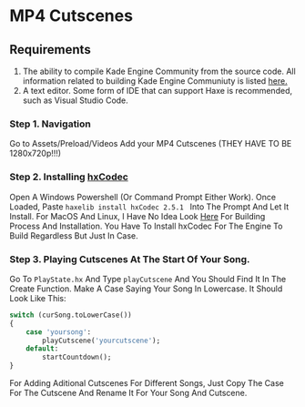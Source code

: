 # MP4 Cutscenes

## Requirements
1. The ability to compile Kade Engine Community from the source code. All information related to building Kade Engine Communiuty is listed [here.](https://github.com/TheRealJake12/Kade-Engine-1.7-Community/blob/master/docs/building.md)
2. A text editor. Some form of IDE that can support Haxe is recommended, such as Visual Studio Code.

### Step 1. Navigation


Go to Assets/Preload/Videos
Add your MP4 Cutscenes (THEY HAVE TO BE 1280x720p!!!)



### Step 2. Installing [hxCodec](https://lib.haxe.org/p/hxCodec/)

Open A Windows Powershell (Or Command Prompt Either Work).
Once Loaded, Paste ``haxelib install hxCodec 2.5.1 `` Into The Prompt And Let It Install. For MacOS And Linux, I Have No Idea Look [Here](https://github.com/polybiusproxy/hxCodec) For Building Process And Installation. You Have To Install hxCodec For The Engine To Build Regardless But Just In Case.

### Step 3. Playing Cutscenes At The Start Of Your Song.

Go To ``PlayState.hx`` And Type ``playCutscene`` And You Should Find It In The Create Function.
Make A Case Saying Your Song In Lowercase. It Should Look Like This:
```Haxe
switch (curSong.toLowerCase())
{
	case 'yoursong':
		playCutscene('yourcutscene');
	default:
		startCountdown();
}
```

For Adding Aditional Cutscenes For Different Songs, Just Copy The Case For The Cutscene And Rename It For Your Song And Cutscene.